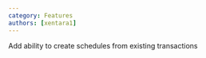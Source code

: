 ```yaml
---
category: Features
authors: [xentara1]
---
```


Add ability to create schedules from existing transactions
